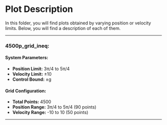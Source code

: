 # Plot Description

In this folder, you will find plots obtained by varying position or velocity limits. Below, you will find a description of each of them.

---

### 4500p_grid_ineq:
#### System Parameters:
-  **Position Limit:** 3π/4 to 5π/4      
-  **Velocity Limit:** ±10 
-  **Control Bound:** ±g

#### Grid Configuration:
- **Total Points:** 4500
- **Position Range:** 3π/4 to 5π/4 (90 points)
- **Velocity Range:** -10 to 10 (50 points)

---


